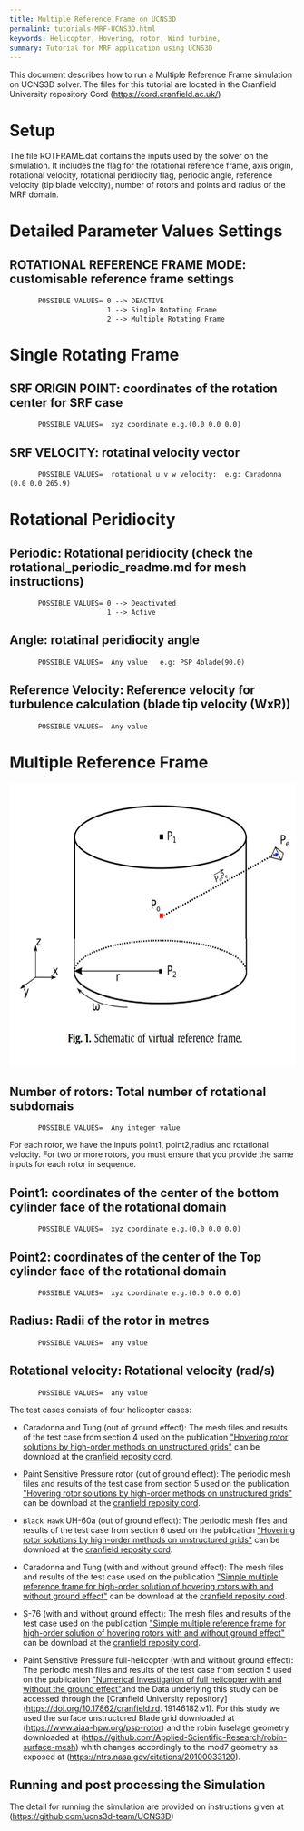 ```yaml
---
title: Multiple Reference Frame on UCNS3D
permalink: tutorials-MRF-UCNS3D.html
keywords: Helicopter, Hovering, rotor, Wind turbine, 
summary: Tutorial for MRF application using UCNS3D
---
```


This document describes how to run a Multiple Reference Frame simulation on UCNS3D solver. The files for this tutorial are located in the Cranfield University repository Cord  (https://cord.cranfield.ac.uk/)


# Setup
 
The file ROTFRAME.dat contains the inputs used by the solver on the simulation. It includes the flag for the rotational reference frame, axis origin, rotational velocity, rotational peridiocity flag, periodic angle, reference velocity (tip blade velocity), number of rotors and points and radius  of the MRF domain. 


Detailed Parameter Values Settings
===========================

ROTATIONAL REFERENCE FRAME MODE: customisable reference frame settings
-----------------------------------------------------
 ```
        POSSIBLE VALUES= 0 --> DEACTIVE
                         1 --> Single Rotating Frame
                         2 --> Multiple Rotating Frame
```
# Single Rotating Frame
SRF ORIGIN POINT: coordinates of the rotation center for SRF case
-----------------------------------------------------
 ```
        POSSIBLE VALUES=  xyz coordinate e.g.(0.0 0.0 0.0)
```
SRF VELOCITY: rotatinal velocity vector
-----------------------------------------------------
 ```
        POSSIBLE VALUES=  rotational u v w velocity:  e.g: Caradonna (0.0 0.0 265.9)
```
# Rotational Peridiocity
Periodic: Rotational peridiocity (check the rotational_periodic_readme.md for mesh instructions)
-----------------------------------------------------
 ```
        POSSIBLE VALUES= 0 --> Deactivated
                         1 --> Active
```
Angle: rotatinal peridiocity angle
-----------------------------------------------------
 ```
        POSSIBLE VALUES=  Any value   e.g: PSP 4blade(90.0)
```
Reference Velocity: Reference velocity for turbulence calculation (blade tip velocity (WxR))
-----------------------------------------------------
 ```
        POSSIBLE VALUES=  Any value
```
# Multiple Reference Frame

<p align="center">
<img width="1000" height="500" src="docs/MRF_schematic.PNG">
</p>

Number of rotors: Total number of rotational subdomais
-----------------------------------------------------
 ```
        POSSIBLE VALUES=  Any integer value
```
For each rotor, we have the inputs point1, point2,radius and rotational velocity.  For two or more rotors, you must ensure that you provide the same inputs for each rotor in sequence.

Point1: coordinates of the center of the bottom cylinder face of the rotational domain
-----------------------------------------------------
 ```
        POSSIBLE VALUES=  xyz coordinate e.g.(0.0 0.0 0.0)
```
Point2: coordinates of the center of the Top cylinder face of the rotational domain
-----------------------------------------------------
 ```
        POSSIBLE VALUES=  xyz coordinate e.g.(0.0 0.0 0.0)
```
Radius: Radii of the rotor in metres
-----------------------------------------------------
 ```
        POSSIBLE VALUES=  any value
```
Rotational velocity: Rotational velocity (rad/s)
-----------------------------------------------------
 ```
        POSSIBLE VALUES=  any value
```


The test cases consists of four helicopter cases: 

* Caradonna and Tung (out of ground effect): The mesh files and results of the test case from section 4 used on the publication ["Hovering rotor solutions by high-order methods on unstructured grids"](https://doi.org/10.1016/j.ast.2019.105648)  can be download at the [cranfield reposity cord](https://figshare.com/s/616cc1b31e4cda09ac2c).




* Paint Sensitive Pressure rotor (out of ground effect): The periodic mesh files and results of the test case from section 5 used on the publication ["Hovering rotor solutions by high-order methods on unstructured grids"](https://doi.org/10.1016/j.ast.2019.105648) can be download at the [cranfield reposity cord](https://figshare.com/s/616cc1b31e4cda09ac2c).

* `Black Hawk` UH-60a (out of ground effect): The periodic mesh files and results of the test case from section 6 used on the publication ["Hovering rotor solutions by high-order methods on unstructured grids"](https://doi.org/10.1016/j.ast.2019.105648)  can be download at the [cranfield reposity cord](https://figshare.com/s/616cc1b31e4cda09ac2c).

* Caradonna and Tung (with and without ground effect): The mesh files and results of the test case used on the publication ["Simple multiple reference frame for high-order solution of hovering rotors with and without ground effect"](https://doi.org/10.1016/j.ast.2021.106518)  can be download at the [cranfield reposity cord](https://doi.org/10.17862/cranfield.rd.c.5284412.v1).

* S-76 (with and without ground effect): The mesh files and results of the test case used on the publication ["Simple multiple reference frame for high-order solution of hovering rotors with and without ground effect"](https://doi.org/10.1016/j.ast.2021.106518)   can be download at the [cranfield reposity cord](https://doi.org/10.17862/cranfield.rd.c.5284412.v1).

* Paint Sensitive Pressure full-helicopter (with and without ground effect): The periodic mesh files and results of the test case from section 5 used on the publication ["Numerical Investigation of full helicopter with and without the ground effect"](https://doi.org/10.1016/j.ast.2022.107401)and the  Data underlying this study can be accessed through the [Cranfield University repository](https://doi.org/10.17862/cranfield.rd.
19146182.v1). For this study we used the surface unstructured Blade grid downloaded at (https://www.aiaa-hpw.org/psp-rotor) and the robin fuselage geometry  downloaded at (https://github.com/Applied-Scientific-Research/robin-surface-mesh) whith changes accordingly to the mod7 geometry as exposed at (https://ntrs.nasa.gov/citations/20100033120).


## Running and post processing the Simulation

The detail for running the simulation are provided on instructions given at (https://github.com/ucns3d-team/UCNS3D)




